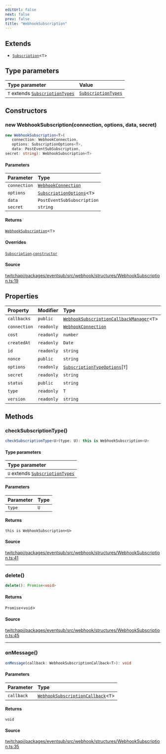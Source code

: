 ```yaml
---
editUrl: false
next: false
prev: false
title: "WebhookSubscription"
---
```


## Extends

- [`Subscription`](Subscription.md)\<`T`\>

## Type parameters

| Type parameter | Value |
| :------ | :------ |
| `T` extends [`SubscriptionTypes`](../enumerations/SubscriptionTypes.md) | [`SubscriptionTypes`](../enumerations/SubscriptionTypes.md) |

## Constructors

### new WebhookSubscription(connection, options, data, secret)

```ts
new WebhookSubscription<T>(
   connection: WebhookConnection, 
   options: SubscriptionOptions<T>, 
   data: PostEventSubSubscription, 
secret: string): WebhookSubscription<T>
```

#### Parameters

| Parameter | Type |
| :------ | :------ |
| `connection` | [`WebhookConnection`](WebhookConnection.md) |
| `options` | [`SubscriptionOptions`](../type-aliases/SubscriptionOptions.md)\<`T`\> |
| `data` | `PostEventSubSubscription` |
| `secret` | `string` |

#### Returns

[`WebhookSubscription`](WebhookSubscription.md)\<`T`\>

#### Overrides

[`Subscription`](Subscription.md).[`constructor`](Subscription.md#constructors)

#### Source

[twitchapi/packages/eventsub/src/webhook/structures/WebhookSubscription.ts:19](https://github.com/pablornc/twitchapi//blob/f8a75ccd701e54db4c91e2b0128974da23f25d14/packages/eventsub/src/webhook/structures/WebhookSubscription.ts#L19)

## Properties

| Property | Modifier | Type | Inherited from |
| :------ | :------ | :------ | :------ |
| `callbacks` | `public` | [`WebhookSubscriptionCallbackManager`](WebhookSubscriptionCallbackManager.md)\<`T`\> | - |
| `connection` | `readonly` | [`WebhookConnection`](WebhookConnection.md) | - |
| `cost` | `readonly` | `number` | [`Subscription`](Subscription.md).`cost` |
| `createdAt` | `readonly` | `Date` | [`Subscription`](Subscription.md).`createdAt` |
| `id` | `readonly` | `string` | [`Subscription`](Subscription.md).`id` |
| `nonce` | `public` | `string` | [`Subscription`](Subscription.md).`nonce` |
| `options` | `readonly` | [`SubscriptionTypeOptions`](../interfaces/SubscriptionTypeOptions.md)\[`T`\] | [`Subscription`](Subscription.md).`options` |
| `secret` | `readonly` | `string` | - |
| `status` | `public` | `string` | [`Subscription`](Subscription.md).`status` |
| `type` | `readonly` | `T` | [`Subscription`](Subscription.md).`type` |
| `version` | `readonly` | `string` | [`Subscription`](Subscription.md).`version` |

## Methods

### checkSubscriptionType()

```ts
checkSubscriptionType<U>(type: U): this is WebhookSubscription<U>
```

#### Type parameters

| Type parameter |
| :------ |
| `U` extends [`SubscriptionTypes`](../enumerations/SubscriptionTypes.md) |

#### Parameters

| Parameter | Type |
| :------ | :------ |
| `type` | `U` |

#### Returns

`this is WebhookSubscription<U>`

#### Source

[twitchapi/packages/eventsub/src/webhook/structures/WebhookSubscription.ts:41](https://github.com/pablornc/twitchapi//blob/f8a75ccd701e54db4c91e2b0128974da23f25d14/packages/eventsub/src/webhook/structures/WebhookSubscription.ts#L41)

***

### delete()

```ts
delete(): Promise<void>
```

#### Returns

`Promise`\<`void`\>

#### Source

[twitchapi/packages/eventsub/src/webhook/structures/WebhookSubscription.ts:45](https://github.com/pablornc/twitchapi//blob/f8a75ccd701e54db4c91e2b0128974da23f25d14/packages/eventsub/src/webhook/structures/WebhookSubscription.ts#L45)

***

### onMessage()

```ts
onMessage(callback: WebhookSubscriptionCallback<T>): void
```

#### Parameters

| Parameter | Type |
| :------ | :------ |
| `callback` | [`WebhookSubscriptionCallback`](../type-aliases/WebhookSubscriptionCallback.md)\<`T`\> |

#### Returns

`void`

#### Source

[twitchapi/packages/eventsub/src/webhook/structures/WebhookSubscription.ts:35](https://github.com/pablornc/twitchapi//blob/f8a75ccd701e54db4c91e2b0128974da23f25d14/packages/eventsub/src/webhook/structures/WebhookSubscription.ts#L35)
